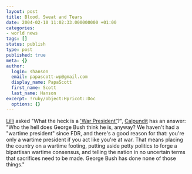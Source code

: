 ```yaml
---
layout: post
title: Blood, Sweat and Tears
date: 2004-02-10 11:02:33.000000000 +01:00
categories:
- world news
tags: []
status: publish
type: post
published: true
meta: {}
author:
  login: shanson
  email: papascott-wp@gmail.com
  display_name: PapaScott
  first_name: Scott
  last_name: Hanson
excerpt: !ruby/object:Hpricot::Doc
  options: {}
---
```

<p><a title="Lilli Marleen" href="http://www.lillimarleen.blogspot.com/2004_02_01_lillimarleen_archive.html#107627625998218383">Lilli</a> asked "What the heck is a <a title="BBC NEWS | Americas | Bush sets case as 'war president'" href="http://news.bbc.co.uk/2/hi/americas/3470139.stm">'War President'</a>?", <a title="Calpundit: Bush At War" href="http://www.calpundit.com/archives/003227.html">Calpundit</a> has an answer: "Who the hell does George Bush think he is, anyway? We haven't had a "wartime president" since FDR, and there's a good reason for that: you're only a wartime president if you act like you're at war. That means placing the country on a wartime footing, putting aside petty politics to forge a bipartisan wartime consensus, and telling the nation in no uncertain terms that sacrifices need to be made. George Bush has done none of those things."</p>
